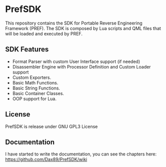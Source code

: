 PrefSDK
====

This repository contains the SDK for Portable Reverse Engineering Framework (PREF).
The SDK is composed by Lua scripts and QML files that will be loaded and executed by PREF.

SDK Features
-----
- Format Parser with custom User Interface support (if needed)
- Disassembler Engine with Processor Definition and Custom Loader support
- Custom Exporters.
- Basic Math Functions.
- Basic String Functions.
- Basic Container Classes.
- OOP support for Lua.

License
-----
PrefSDK is release under GNU GPL3 License

Documentation
-----
I have started to write the documentation, you can see the chapters here: https://github.com/Dax89/PrefSDK/wiki